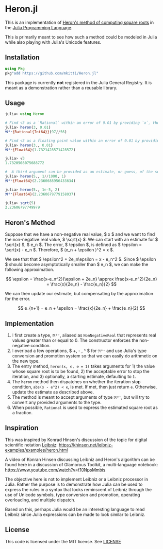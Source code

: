# Heron.jl

This is an implementation of [Heron's method of computing square roots](https://en.wikipedia.org/wiki/Methods_of_computing_square_roots#Babylonian_method) in the [Julia Programming Language](https://www.julialang.org).

This is primarily meant to see how such a method could be modeled in Julia while also playing with Julia's Unicode features.

## Installation

```julia
using Pkg
pkg"add https://github.com/mkitti/Heron.jl"
```

This package is currently **not** registered in the Julia General Registry. It is meant as a demonstration rather than a reusable library.

## Usage

```julia
julia> using Heron

# Find √3 as a `Rational` within an error of 0.01 by providing `x`, the first argument, as an `Integer`
julia> heron(3, 0.01)
ℜ⁰⁺{Rational{Int64}}(97//56)

# Find √3 as a floating point value within an error of 0.01 by providing `x` as an floating point value.
julia> heron(3., 0.01)
ℜ⁰⁺{Float64}(1.7321428571428572)

julia> √3
1.7320508075688772

#  A third argument can be provided as an estimate, or guess, of the square root value.
julia> heron(5., 1//1000, 1)
ℜ⁰⁺{Float64}(2.2360688956433634)

julia> heron(5., 1e-5, 2)
ℜ⁰⁺{Float64}(2.2360679779158037)

julia> sqrt(5)
2.23606797749979
```

## Heron's Method

Suppose that we have a non-negative real value, $ x $ and we want to find the non-negative real value, $ \sqrt{x} $. We can start with an estimate for $ \sqrt{x} $, $ e_n $.
The error, $ \epsilon $, is defined as $ \epsilon = \sqrt{x} - e_n $. Therefore, $ (e_n + \epsilon )^2 = x $.

We see that that $ \epsilon^2 + 2e_n\epsilon = x - e_n^2 $. Since $ \epsilon $ should become asymptotically smaller than $ e_n $, we can make the following approximation.

$$ \epsilon = \frac{x-e_n^2}{\epsilon + 2e_n} \approx  \frac{x-e_n^2}{2e_n} = \frac{x}{2e_n} - \frac{e_n}{2} $$

We can then update our estimate, but compensating by the approximation for the error.

$$ e_{n+1} = e_n + \epsilon = \frac{x}{2e_n} + \frac{e_n}{2} $$

## Implementation

1. I first create a type, `ℜ⁰⁺`, aliased as `NonNegativeReal` that represents real values greater than or equal to 0. The constructor enforces the non-negative condition.
2. I overload a few operations, $ +, - , ^ $ for `ℜ⁰⁺` and use Julia's type conversion and promotion system so that we can easily do arithmetic on the new type.
3. The entry method, `heron(x, ϵ, e = 1)` takes arguments for 1) the value whose square root is to be found, 2) the acceptable error to stop the iteration, and 3) optionally, a starting estimate, defaulting to `1`.
4. The `heron` method then dispatches on whether the iteration stop condition, `abs(x - e^2) < ϵ`, is met. If met, then just return `e`. Otherwise, update the estimate as described above.
5. The method is meant to accept arguments  of type `ℜ⁰⁺`, but will try to convert any provided arguments to the type.
6. When possible, `Rational` is used to express the estimated square root as a fraction.

## Inspiration

This was inspired by Konrad Hinsen's discussion of the topic for digital scientific notation [Leibniz](https://khinsen.net/leibniz-examples/):
https://khinsen.net/leibniz-examples/examples/heron.html

A video of Konran Hinsen discussing Leibniz and Heron's algorithm can be found here in a discussion of Glamorous Toolkit, a multi-language notebook:
https://www.youtube.com/watch?v=f10NpsMmbis

The objective here is not to implement Leibniz or a Leibniz processor in Julia. Rather the purpose is to demonstrate how Julia can be used to express the rules in a syntax that looks reminscent of Leibniz through the use of Unicode symbols, type conversion and promotion, operating overloading, and multiple dispatch.

Based on this, perhaps Julia would be an interesting language to read Leibniz since Julia expressions can be made to look similar to Leibniz.

## License

This code is licensed under the MIT license. See [LICENSE](LICENSE)